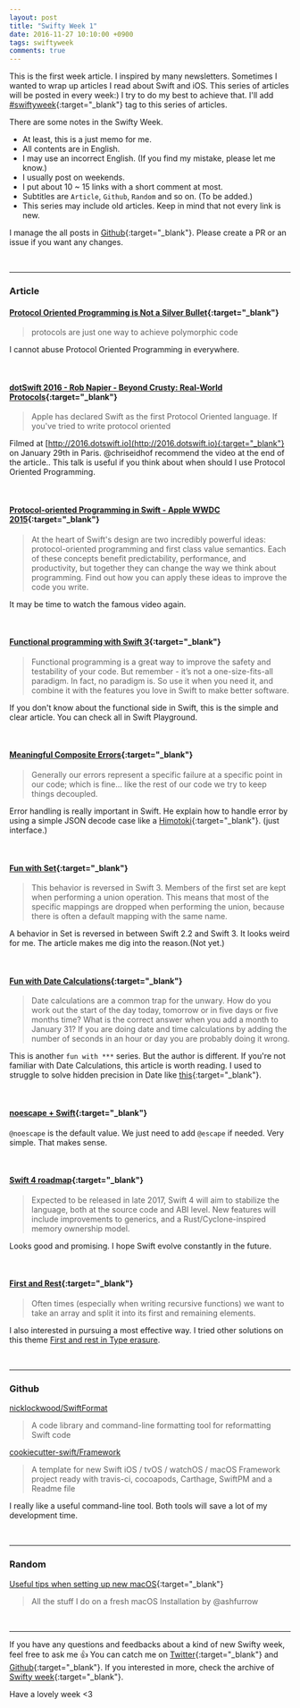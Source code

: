 ```yaml
---
layout: post
title: "Swifty Week 1"
date: 2016-11-27 10:10:00 +0900
tags: swiftyweek
comments: true
---
```


This is the first week article. I inspired by many newsletters.
Sometimes I wanted to wrap up articles I read about Swift and iOS. This series of articles will be posted in every week:)
I try to do my best to achieve that.
I'll add [#swiftyweek](http://pixyzehn.com/tags/#swiftyweek){:target="_blank"} tag to this series of articles.

There are some notes in the Swifty Week.  

- At least, this is a just memo for me.  
- All contents are in English.
- I may use an incorrect English. (If you find my mistake, please let me know.)
- I usually post on weekends.  
- I put about 10 ~ 15 links with a short comment at most.
- Subtitles are `Article`, `Github`, `Random` and so on. (To be added.)
- This series may include old articles. Keep in mind that not every link is new.

I manage the all posts in [Github](https://github.com/pixyzehn/pixyzehn.github.io/tree/master/_posts){:target="_blank"}. Please create a PR or an issue if you want any changes.

<br>

---

### Article

#### [Protocol Oriented Programming is Not a Silver Bullet](http://chris.eidhof.nl/post/protocol-oriented-programming/){:target="_blank"}

> protocols are just one way to achieve polymorphic code

I cannot abuse Protocol Oriented Programming in everywhere.

<br>

#### [dotSwift 2016 - Rob Napier - Beyond Crusty: Real-World Protocols](https://youtu.be/QCxkaTj7QJs){:target="_blank"}

> Apple has declared Swift as the first Protocol Oriented language. If you've tried to write protocol oriented

Filmed at [http://2016.dotswift.io](http://2016.dotswift.io){:target="_blank"} on January 29th in Paris. @chriseidhof recommend the video at the end of the article.. This talk is useful if you think about when should I use Protocol Oriented Programming.

<br>

#### [Protocol-oriented Programming in Swift - Apple WWDC 2015](https://www.youtube.com/watch?v=g2LwFZatfTI){:target="_blank"}

> At the heart of Swift's design are two incredibly powerful ideas: protocol-oriented programming and first class value semantics. Each of these concepts benefit predictability, performance, and productivity, but together they can change the way we think about programming. Find out how you can apply these ideas to improve the code you write.

It may be time to watch the famous video again.

<br>

#### [Functional programming with Swift 3](http://mislavjavor.github.io/2016/11/14/Functional-programming-with-Swift-3.html){:target="_blank"}

> Functional programming is a great way to improve the safety and testability of your code. But remember - it’s not a one-size-fits-all paradigm. In fact, no paradigm is. So use it when you need it, and combine it with the features you love in Swift to make better software.

If you don't know about the functional side in Swift, this is the simple and clear article. You can check all in Swift Playground.

<br>

#### [Meaningful Composite Errors](https://medium.com/@IanKeen/meaningful-composite-errors-3146f191ff28#.nd9kwx9jz){:target="_blank"}

> Generally our errors represent a specific failure at a specific point in our code; which is fine… like the rest of our code we try to keep things decoupled.

Error handling is really important in Swift. He explain how to handle error by using a simple JSON decode case like a [Himotoki](https://github.com/ikesyo/Himotoki){:target="_blank"}. (just interface.)

<br>

#### [Fun with Set](http://commandshift.co.uk/blog/2016/11/25/fun-with-sets/){:target="_blank"}

> This behavior is reversed in Swift 3. Members of the first set are kept when performing a union operation. This means that most of the specific mappings are dropped when performing the union, because there is often a default mapping with the same name.

A behavior in Set is reversed in between Swift 2.2 and Swift 3. It looks weird for me. The article makes me dig into the reason.(Not yet.)

<br>

#### [Fun with Date Calculations](http://useyourloaf.com/blog/fun-with-date-calculations/){:target="_blank"}

> Date calculations are a common trap for the unwary. How do you work out the start of the day today, tomorrow or in five days or five months time? What is the correct answer when you add a month to January 31? If you are doing date and time calculations by adding the number of seconds in an hour or day you are probably doing it wrong.

This is another `fun with ***` series. But the author is different. If you're not familiar with Date Calculations, this article is worth reading. I used to struggle to solve hidden precision in Date like [this](http://martinfowler.com/bliki/HiddenPrecision.html){:target="_blank"}.

<br>

#### [noescape + Swift](https://medium.com/the-traveled-ios-developers-guide/noescape-swift-93375ba9d6c8#.6d0ckuvqw){:target="_blank"}

`@noescape` is the default value. We just need to add `@escape` if needed. Very simple. That makes sense.

<br>

#### [Swift 4 roadmap](https://www.infoq.com/news/2016/10/swift-4-roadmap){:target="_blank"}

> Expected to be released in late 2017, Swift 4 will aim to stabilize the language, both at the source code and ABI level. New features will include improvements to generics, and a Rust/Cyclone-inspired memory ownership model.

Looks good and promising. I hope Swift evolve constantly in the future.

<br>

#### [First and Rest](http://www.figure.ink/blog/2016/11/12/first-and-rest?utm_source=Swift_Developments&utm_medium=email&utm_campaign=Swift_Developments_Issue_64){:target="_blank"}

> Often times (especially when writing recursive functions) we want to take an array and split it into its first and remaining elements.

I also interested in pursuing a most effective way. I tried other solutions on this theme [First and rest in Type erasure](http://pixyzehn.com/2016/11/24/first-and-rest-in-type-erasure.html).

<br>

---

### Github

[nicklockwood/SwiftFormat](https://github.com/nicklockwood/SwiftFormat)  

> A code library and command-line formatting tool for reformatting Swift code

[cookiecutter-swift/Framework](https://github.com/cookiecutter-swift/Framework)  

> A template for new Swift iOS / tvOS / watchOS / macOS Framework project ready with travis-ci, cocoapods, Carthage, SwiftPM and a Readme file

I really like a useful command-line tool. Both tools will save a lot of my development time.

<br>

---

### Random

[Useful tips when setting up new macOS](https://gist.github.com/ashfurrow/3865eed417a5fbe8402708e2c706eea6){:target="_blank"}

> All the stuff I do on a fresh macOS Installation
by @ashfurrow

<br>

---

If you have any questions and feedbacks about a kind of new Swifty week, feel free to ask me :+1:
You can catch me on [Twitter](https://twitter.com/pixyzehn){:target="_blank"} and [Github](https://github.com/pixyzehn){:target="_blank"}. If you interested in more, check the archive of [Swifty week](http://pixyzehn.com/tags/#swiftyweek){:target="_blank"}.

Have a lovely week <3
